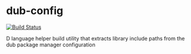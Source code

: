 # dub-config
[![Build Status](https://travis-ci.org/kkontosis/dub-config.svg?branch=master)](https://travis-ci.org/kkontosis/dub-config)

D language helper build utility that extracts library include paths from the dub package manager configuration
